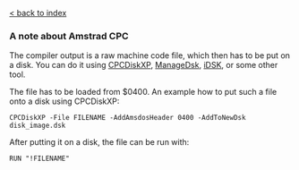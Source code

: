 [< back to index](../doc_index.md)

### A note about Amstrad CPC

The compiler output is a raw machine code file, which then has to be put on a disk. 
You can do it using [CPCDiskXP](http://www.cpcwiki.eu/index.php/CPCDiskXP), 
[ManageDsk](http://www.cpcwiki.eu/index.php/ManageDsk), 
[iDSK](http://www.cpcwiki.eu/index.php/IDSK), 
or some other tool.

The file has to be loaded from $0400. An example how to put such a file onto a disk using CPCDiskXP:

    CPCDiskXP -File FILENAME -AddAmsdosHeader 0400 -AddToNewDsk disk_image.dsk


After putting it on a disk, the file can be run with:

    RUN "!FILENAME"
